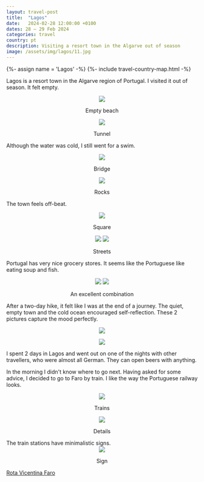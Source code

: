```yaml
---
layout: travel-post
title:  "Lagos"
date:   2024-02-28 12:00:00 +0100
dates: 28 – 29 Feb 2024
categories: travel
country: pt
description: Visiting a resort town in the Algarve out of season
image: /assets/img/lagos/11.jpg
---
```


{%- assign name = 'Lagos' -%}
{%- include travel-country-map.html -%}

Lagos is a resort town in the Algarve region of Portugal. I visited it out of season. It felt empty.
<center>
    <img src="/assets/img/lagos/1.jpg" />
    <p class="image-label">Empty beach</p>
</center>

<center>
    <img src="/assets/img/lagos/2.jpg" />
    <p class="image-label">Tunnel</p>
</center>

Although the water was cold, I still went for a swim.
<center>
    <img src="/assets/img/lagos/3.jpg" />
    <p class="image-label">Bridge</p>
</center>

<center>
    <img src="/assets/img/lagos/4.jpg" />
    <p class="image-label">Rocks</p>
</center>

The town feels off-beat.
<center>
    <img src="/assets/img/lagos/8.jpg" />
    <p class="image-label">Square</p>
</center>

<center>
    <div class="side-by-side">
        <img src="/assets/img/lagos/5.jpg" />
        <img src="/assets/img/lagos/6.jpg" />
    </div>
    <p class="image-label">Streets</p>
</center>

Portugal has very nice grocery stores. It seems like the Portuguese like eating soup and fish.
<center>
    <div class="side-by-side">
        <img src="/assets/img/lagos/9.jpg" />
        <img src="/assets/img/lagos/10.jpg" />
    </div>
    <p class="image-label">An excellent combination</p>
</center>

After a two-day hike, it felt like I was at the end of a journey. The quiet, empty town and the cold ocean encouraged self-reflection. These 2 pictures capture the mood perfectly. 
<center>
    <img src="/assets/img/lagos/11.jpg" />
    <p class="image-label"></p>
</center>

<center>
    <img src="/assets/img/lagos/12.jpg" />
    <p class="image-label"></p>
</center>

I spent 2 days in Lagos and went out on one of the nights with other travellers, who were almost all German. They can open beers with anything.

In the morning I didn't know where to go next. Having asked for some advice, I decided to go to Faro by train. I like the way the Portuguese railway looks.
<center>
    <img src="/assets/img/lagos/13.jpg" />
    <p class="image-label">Trains</p>
</center>

<center>
    <img src="/assets/img/lagos/14.jpg" />
    <p class="image-label">Details</p>
</center>
The train stations have minimalistic signs.
<center>
    <img src="/assets/img/lagos/15.jpg" />
    <p class="image-label">Sign</p>
</center>

<a class="prev" href="/travel/2024/rota-vicentina">
    Rota Vicentina
</a>

<a class="next" href="/travel/2024/faro">
    Faro
</a>

